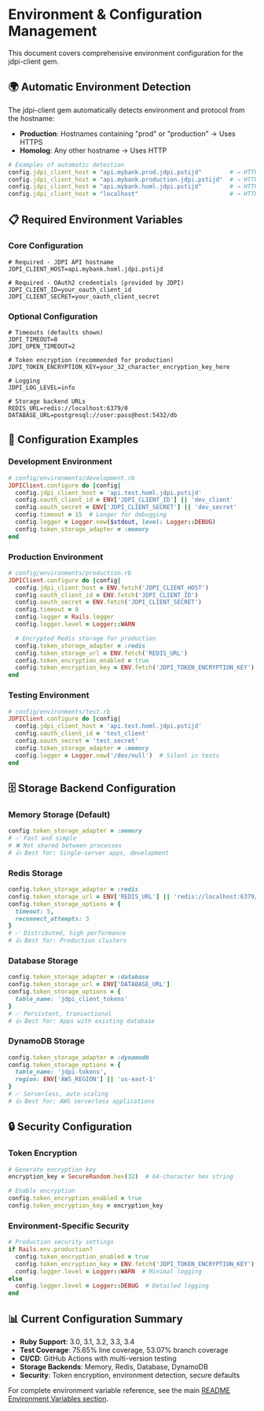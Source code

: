 
# Environment & Configuration Management

This document covers comprehensive environment configuration for the jdpi-client gem.

## 🌍 Automatic Environment Detection

The jdpi-client gem automatically detects environment and protocol from the hostname:

- **Production**: Hostnames containing "prod" or "production" → Uses HTTPS
- **Homolog**: Any other hostname → Uses HTTP

```ruby
# Examples of automatic detection
config.jdpi_client_host = "api.mybank.prod.jdpi.pstijd"        # → HTTPS, production
config.jdpi_client_host = "api.mybank.production.jdpi.pstijd"  # → HTTPS, production
config.jdpi_client_host = "api.mybank.homl.jdpi.pstijd"        # → HTTP, homolog
config.jdpi_client_host = "localhost"                          # → HTTP, homolog
```

## 📋 Required Environment Variables

### Core Configuration
```env
# Required - JDPI API hostname
JDPI_CLIENT_HOST=api.mybank.homl.jdpi.pstijd

# Required - OAuth2 credentials (provided by JDPI)
JDPI_CLIENT_ID=your_oauth_client_id
JDPI_CLIENT_SECRET=your_oauth_client_secret
```

### Optional Configuration
```env
# Timeouts (defaults shown)
JDPI_TIMEOUT=8
JDPI_OPEN_TIMEOUT=2

# Token encryption (recommended for production)
JDPI_TOKEN_ENCRYPTION_KEY=your_32_character_encryption_key_here

# Logging
JDPI_LOG_LEVEL=info

# Storage backend URLs
REDIS_URL=redis://localhost:6379/0
DATABASE_URL=postgresql://user:pass@host:5432/db
```

## 🔧 Configuration Examples

### Development Environment
```ruby
# config/environments/development.rb
JDPIClient.configure do |config|
  config.jdpi_client_host = 'api.test.homl.jdpi.pstijd'
  config.oauth_client_id = ENV['JDPI_CLIENT_ID'] || 'dev_client'
  config.oauth_secret = ENV['JDPI_CLIENT_SECRET'] || 'dev_secret'
  config.timeout = 15  # Longer for debugging
  config.logger = Logger.new($stdout, level: Logger::DEBUG)
  config.token_storage_adapter = :memory
end
```

### Production Environment
```ruby
# config/environments/production.rb
JDPIClient.configure do |config|
  config.jdpi_client_host = ENV.fetch('JDPI_CLIENT_HOST')
  config.oauth_client_id = ENV.fetch('JDPI_CLIENT_ID')
  config.oauth_secret = ENV.fetch('JDPI_CLIENT_SECRET')
  config.timeout = 8
  config.logger = Rails.logger
  config.logger.level = Logger::WARN

  # Encrypted Redis storage for production
  config.token_storage_adapter = :redis
  config.token_storage_url = ENV.fetch('REDIS_URL')
  config.token_encryption_enabled = true
  config.token_encryption_key = ENV.fetch('JDPI_TOKEN_ENCRYPTION_KEY')
end
```

### Testing Environment
```ruby
# config/environments/test.rb
JDPIClient.configure do |config|
  config.jdpi_client_host = 'api.test.homl.jdpi.pstijd'
  config.oauth_client_id = 'test_client'
  config.oauth_secret = 'test_secret'
  config.token_storage_adapter = :memory
  config.logger = Logger.new('/dev/null')  # Silent in tests
end
```

## 🗄️ Storage Backend Configuration

### Memory Storage (Default)
```ruby
config.token_storage_adapter = :memory
# ✅ Fast and simple
# ❌ Not shared between processes
# 👍 Best for: Single-server apps, development
```

### Redis Storage
```ruby
config.token_storage_adapter = :redis
config.token_storage_url = ENV['REDIS_URL'] || 'redis://localhost:6379/0'
config.token_storage_options = {
  timeout: 5,
  reconnect_attempts: 3
}
# ✅ Distributed, high performance
# 👍 Best for: Production clusters
```

### Database Storage
```ruby
config.token_storage_adapter = :database
config.token_storage_url = ENV['DATABASE_URL']
config.token_storage_options = {
  table_name: 'jdpi_client_tokens'
}
# ✅ Persistent, transactional
# 👍 Best for: Apps with existing database
```

### DynamoDB Storage
```ruby
config.token_storage_adapter = :dynamodb
config.token_storage_options = {
  table_name: 'jdpi-tokens',
  region: ENV['AWS_REGION'] || 'us-east-1'
}
# ✅ Serverless, auto-scaling
# 👍 Best for: AWS serverless applications
```

## 🔒 Security Configuration

### Token Encryption
```ruby
# Generate encryption key
encryption_key = SecureRandom.hex(32)  # 64-character hex string

# Enable encryption
config.token_encryption_enabled = true
config.token_encryption_key = encryption_key
```

### Environment-Specific Security
```ruby
# Production security settings
if Rails.env.production?
  config.token_encryption_enabled = true
  config.token_encryption_key = ENV.fetch('JDPI_TOKEN_ENCRYPTION_KEY')
  config.logger.level = Logger::WARN  # Minimal logging
else
  config.logger.level = Logger::DEBUG  # Detailed logging
end
```

## 📊 Current Configuration Summary

- **Ruby Support**: 3.0, 3.1, 3.2, 3.3, 3.4
- **Test Coverage**: 75.65% line coverage, 53.07% branch coverage
- **CI/CD**: GitHub Actions with multi-version testing
- **Storage Backends**: Memory, Redis, Database, DynamoDB
- **Security**: Token encryption, environment detection, secure defaults

For complete environment variable reference, see the main [README Environment Variables section](../README.md#environment-variables-reference).
